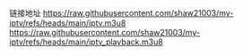 链接地址
https://raw.githubusercontent.com/shaw21003/my-iptv/refs/heads/main/iptv.m3u8
https://raw.githubusercontent.com/shaw21003/my-iptv/refs/heads/main/iptv_playback.m3u8
